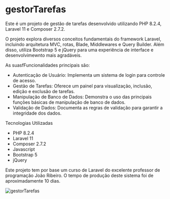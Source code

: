 # gestorTarefas

Este é um projeto de gestão de tarefas desenvolvido utilizando PHP 8.2.4, Laravel 11 e Composer 2.7.2.

O projeto explora diversos conceitos fundamentais do framework Laravel, incluindo arquitetura MVC, rotas, Blade, Middlewares e Query Builder. Além disso, utiliza Bootstrap 5 e jQuery para uma experiência de interface e desenvolvimewnto mais agradáveis.

As suasfFuncionalidades principais são:

- Autenticação de Usuário: Implementa um sistema de login para controle de acesso.
- Gestão de Tarefas: Oferece um painel para visualização, inclusão, edição e exclusão de tarefas.
- Manipulação de Banco de Dados: Demonstra o uso das principais funções básicas de manipulação de banco de dados.
- Validação de Dados: Documenta as regras de validação para garantir a integridade dos dados.



Tecnologias Utilizadas
- PHP 8.2.4
- Laravel 11
- Composer 2.7.2
- Javascript
- Bootstrap 5
- jQuery

Este projeto tem por base um curso de Laravel do excelente professor de programação João Ribeiro. O tempo de produção deste sistema foi de aproximadamente 10 dias.

![gestorTarefas](https://github.com/artisanbahia/gestorTarefas/assets/168686987/1d4725c0-2465-4c71-887c-35e7df745a30)



